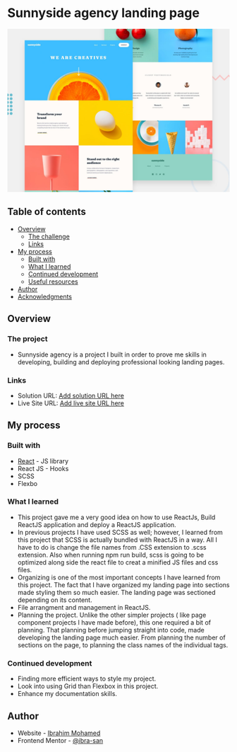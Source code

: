 # Sunnyside agency landing page

![Design preview for the Sunnyside agency landing page](./design/desktop-preview.jpg)

## Table of contents

- [Overview](#overview)
  - [The challenge](#the-challenge)
  - [Links](#links)
- [My process](#my-process)
  - [Built with](#built-with)
  - [What I learned](#what-i-learned)
  - [Continued development](#continued-development)
  - [Useful resources](#useful-resources)
- [Author](#author)
- [Acknowledgments](#acknowledgments)


## Overview

### The project

- Sunnyside agency is a project I built in order to prove me skills in developing, building and deploying professional looking landing pages.

### Links

- Solution URL: [Add solution URL here](https://imsan.netlify.app/projects/project_6/index.html)
- Live Site URL: [Add live site URL here](https://imsan.netlify.app/projects/project_6/index.html)

## My process

### Built with

- [React](https://reactjs.org/) - JS library
- React JS - Hooks
- SCSS
- Flexbo


### What I learned

- This project gave me a very good idea on how to use ReactJs, Build ReactJS application and deploy a ReactJS application. 
- In previous projects I have used SCSS as well; however, I learned from this project that SCSS is actually bundled with ReactJS in a way. All I have to do is change the file names from .CSS extension to .scss extension. Also when running npm run build, scss is going to be optimized along side the react file to creat a minified JS files and css files. 
- Organizing is one of the most important concepts I have learned from this project. The fact that I have organized my landing page into sections made styling them so much easier. The landing page was sectioned depending on its content. 
- File arrangment and management in ReactJS.
- Planning the project. Unlike the other simpler projects ( like page component projects I have made before), this one required a bit of planning. That planning before jumping straight into code, made developing the landing page much easier. From planning the number of sections on the page, to planning the class names of the individual tags. 


### Continued development

- Finding more efficient ways to style my project. 
- Look into using Grid than Flexbox in this project. 
- Enhance my documentation skills.

## Author

- Website - [Ibrahim Mohamed](https://imsan.netlify.app/)
- Frontend Mentor - [@ibra-san](https://www.frontendmentor.io/profile/ibra-san)
